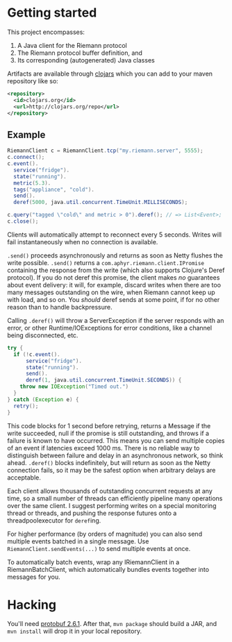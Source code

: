 # Getting started

This project encompasses:

1. A Java client for the Riemann protocol
2. The Riemann protocol buffer definition, and
3. Its corresponding (autogenerated) Java classes
 
Artifacts are available through
[clojars](https://clojars.org/com.aphyr/riemann-java-client) which you can add
to your maven repository like so:

```xml
<repository>
  <id>clojars.org</id>
  <url>http://clojars.org/repo</url>
</repository>
```

## Example

``` java
RiemannClient c = RiemannClient.tcp("my.riemann.server", 5555);
c.connect();
c.event().
  service("fridge").
  state("running").
  metric(5.3).
  tags("appliance", "cold").
  send().
  deref(5000, java.util.concurrent.TimeUnit.MILLISECONDS);

c.query("tagged \"cold\" and metric > 0").deref(); // => List<Event>;
c.close();
```

Clients will automatically attempt to reconnect every 5 seconds. Writes will
fail instantaneously when no connection is available.

`.send()` proceeds asynchronously and returns as soon as Netty flushes the
write possible. `.send()` returns a `com.aphyr.riemann.client.IPromise`
containing the response from the write (which also supports Clojure's Deref
protocol). If you do not deref this promise, the client makes *no* guarantees
about event delivery: it will, for example, discard writes when there are too
many messages outstanding on the wire, when Riemann cannot keep up with load,
and so on. You *should* deref sends at some point, if for no other reason than to handle backpressure.

Calling `.deref()` will throw a ServerException if the server responds with an
error, or other Runtime/IOExceptions for error conditions, like a channel being
disconnected, etc.

```java
try {
  if (!c.event().
      service("fridge").
      state("running").
      send().
      deref(1, java.util.concurrent.TimeUnit.SECONDS)) {
    throw new IOException("Timed out.")
  }
} catch (Exception e) {
  retry();
}
```

This code blocks for 1 second before retrying, returns a Message if the write
succeeded, null if the promise is still outstanding, and throws if a failure is
known to have occurred. This means you can send multiple copies of an event if
latencies exceed 1000 ms. There is no reliable way to distinguish between
failure and delay in an asynchronous network, so think ahead. `.deref()` blocks
indefinitely, but will return as soon as the Netty connection fails, so it may
be the safest option when arbitrary delays are acceptable.

Each client allows thousands of outstanding concurrent requests at any time, so
a small number of threads can efficiently pipeline many operations over the
same client. I suggest performing writes on a special monitoring thread or
threads, and pushing the response futures onto a threadpoolexecutor for
`deref`ing.

For higher performance (by orders of magnitude) you can also send multiple
events batched in a single message. Use `RiemannClient.sendEvents(...)` to send
multiple events at once.

To automatically batch events, wrap any IRiemannClient in a RiemannBatchClient,
which automatically bundles events together into messages for you.

# Hacking

You'll need [protobuf 2.6.1](https://github.com/google/protobuf). After that, `mvn package` should build a JAR, and `mvn install` will drop it in your local repository.
